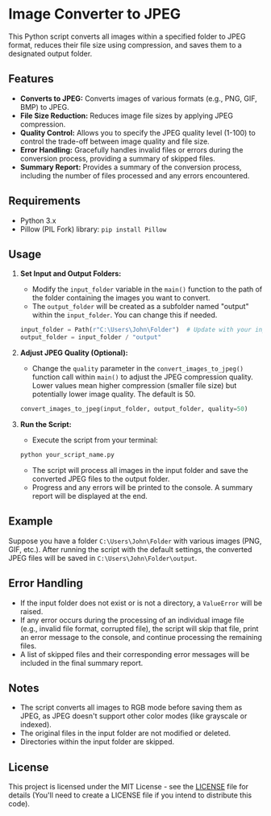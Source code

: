 # Image Converter to JPEG

This Python script converts all images within a specified folder to JPEG format, reduces their file size using compression, and saves them to a designated output folder.

## Features

-   **Converts to JPEG:** Converts images of various formats (e.g., PNG, GIF, BMP) to JPEG.
-   **File Size Reduction:** Reduces image file sizes by applying JPEG compression.
-   **Quality Control:** Allows you to specify the JPEG quality level (1-100) to control the trade-off between image quality and file size.
-   **Error Handling:** Gracefully handles invalid files or errors during the conversion process, providing a summary of skipped files.
-   **Summary Report:** Provides a summary of the conversion process, including the number of files processed and any errors encountered.

## Requirements

-   Python 3.x
-   Pillow (PIL Fork) library: `pip install Pillow`

## Usage

1. **Set Input and Output Folders:**
    -   Modify the `input_folder` variable in the `main()` function to the path of the folder containing the images you want to convert.
    -   The `output_folder` will be created as a subfolder named "output" within the `input_folder`. You can change this if needed.

    ```python
    input_folder = Path(r"C:\Users\John\Folder")  # Update with your input folder
    output_folder = input_folder / "output"
    ```

2. **Adjust JPEG Quality (Optional):**
    -   Change the `quality` parameter in the `convert_images_to_jpeg()` function call within `main()` to adjust the JPEG compression quality. Lower values mean higher compression (smaller file size) but potentially lower image quality. The default is 50.

    ```python
    convert_images_to_jpeg(input_folder, output_folder, quality=50)
    ```

3. **Run the Script:**
    -   Execute the script from your terminal:

    ```bash
    python your_script_name.py
    ```

    -   The script will process all images in the input folder and save the converted JPEG files to the output folder.
    -   Progress and any errors will be printed to the console. A summary report will be displayed at the end.

## Example

Suppose you have a folder `C:\Users\John\Folder` with various images (PNG, GIF, etc.). After running the script with the default settings, the converted JPEG files will be saved in `C:\Users\John\Folder\output`.

## Error Handling

-   If the input folder does not exist or is not a directory, a `ValueError` will be raised.
-   If any error occurs during the processing of an individual image file (e.g., invalid file format, corrupted file), the script will skip that file, print an error message to the console, and continue processing the remaining files.
-   A list of skipped files and their corresponding error messages will be included in the final summary report.

## Notes

-   The script converts all images to RGB mode before saving them as JPEG, as JPEG doesn't support other color modes (like grayscale or indexed).
-   The original files in the input folder are not modified or deleted.
-   Directories within the input folder are skipped.

## License

This project is licensed under the MIT License - see the [LICENSE](LICENSE) file for details (You'll need to create a LICENSE file if you intend to distribute this code).